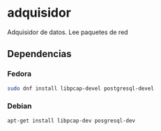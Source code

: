 # adquisidor
Adquisidor de datos. Lee paquetes de red


## Dependencias

### Fedora

```sh
sudo dnf install libpcap-devel postgresql-devel
```

### Debian

```sh
apt-get install libpcap-dev posgresql-dev
```
